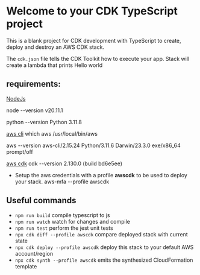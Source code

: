 # Welcome to your CDK TypeScript project

This is a blank project for CDK development with TypeScript to create, deploy and destroy an AWS CDK stack.

The `cdk.json` file tells the CDK Toolkit how to execute your app.
Stack will create a lambda that prints Hello world


## requirements:

[NodeJs](https://nodejs.org/en)

node --version
v20.11.1

python --version
Python 3.11.8

[aws cli](https://docs.aws.amazon.com/cli/latest/userguide/getting-started-install.html)
which aws
/usr/local/bin/aws

aws --version
aws-cli/2.15.24 Python/3.11.6 Darwin/23.3.0 exe/x86_64 prompt/off

[aws cdk](https://docs.aws.amazon.com/cdk/v2/guide/hello_world.html)
cdk --version
2.130.0 (build bd6e5ee)

- Setup the aws credentials with a profile **awscdk** to be used to deploy your stack.
aws-mfa --profile awscdk


## Useful commands

* `npm run build`   compile typescript to js
* `npm run watch`   watch for changes and compile
* `npm run test`    perform the jest unit tests
* `npx cdk diff --profile awscdk`    compare deployed stack with current state
* `npx cdk deploy --profile awscdk`  deploy this stack to your default AWS account/region
* `npx cdk synth --profile awscdk`   emits the synthesized CloudFormation template
